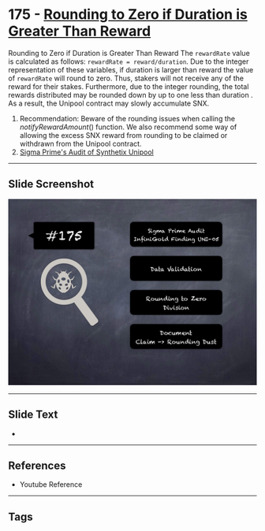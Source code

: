 
# 175 - [Rounding to Zero if Duration is Greater Than Reward](./Rounding%20to%20Zero%20if%20Duration%20is%20Greater%20Than%20Reward.md)

Rounding to Zero if Duration is Greater Than Reward The `rewardRate` value is calculated as follows: `rewardRate = reward/duration`. Due to the integer representation of these variables, if duration is larger than reward the value of `rewardRate` will round to zero. Thus, stakers will not receive any of the reward for their stakes. Furthermore, due to the integer rounding, the total rewards distributed may be rounded down by up to one less than duration . As a result, the Unipool contract may slowly accumulate SNX.


1. Recommendation: Beware of the rounding issues when calling the _notifyRewardAmount_() function. We also recommend some way of allowing the excess SNX reward from rounding to be claimed or withdrawn from the Unipool contract.
2. [Sigma Prime's Audit of Synthetix Unipool](https://github.com/sigp/public-audits/blob/master/synthetix/unipool/review.pdf)


___
## Slide Screenshot
![175.png](../../images/8.%20Audit%20Findings%20201/175.png)
___
## Slide Text
- 
___
## References
- Youtube Reference
___
## Tags
